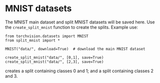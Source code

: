 # MNIST datasets

The MNIST main dataset and split MNIST datasets will be saved here.
Use the `create_split_mnist` function to create the splits. Example use:

    from torchvision.datasets import MNIST
    from split_mnist import *
    
    MNIST("data/", download=True)  # download the main MNIST dataset

    create_split_mnist("data/", [0,1], save=True)
    create_split_mnist("data/", [2,3], save=True)

creates a split containing classes 0 and 1; and a split containing classes 2 and 3.